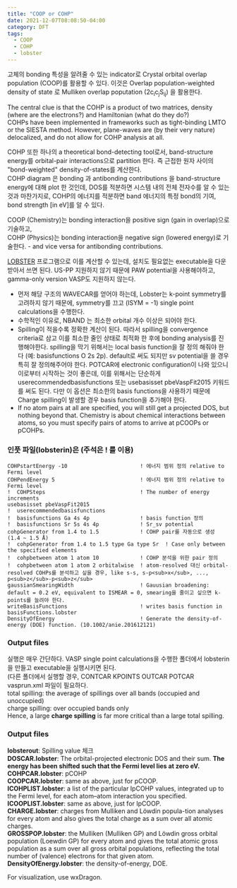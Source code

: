 ```yaml
---
title: "COOP or COHP"
date: 2021-12-07T08:08:50-04:00
category: DFT
tags:
  - COOP
  - COHP
  - lobster
---
```


고체의 bonding 특성을 알려줄 수 있는 indicator로 Crystal orbital overlap population (COOP)를 활용할 수 있다. 이것은 Overlap population-weighted density of state 로 Mulliken overlap poputation (2c<sub>i</sub>c<sub>j</sub>S<sub>ij</sub>) 을 활용한다.  

The central clue is that the COHP is a product of two matrices, density (where are the electrons?) and Hamiltonian (what do they do?)  
COHPs have been implemented in frameworks such as tight-binding LMTO or the SIESTA method. However, plane-waves are (by their very nature) delocalized, and do not allow for COHP analysis at all.  

COHP 또한 하나의 a theoretical bond-detecting tool로서, band-structure energy를 orbital-pair interactions으로 partition 한다. 즉 근접한 원자 사이의 "bond-weighted" density-of-states를 계산한다.  
COHP diagram 은 bonding 과 antibonding contributions 을 band-structure energy에 대해 plot 한 것인데, DOS를 적분하면 시스템 내의 전체 전자수를 알 수 있는 것과 마찬가지로, COHP의 에너지를 적분하면 band 에너지의 특정 bond의 기여, bond strength [in eV]를 알 수 있다.

COOP (Chemistry)는 bonding interaction을 positive sign (gain in overlap)으로 기술하고,  
COHP   (Physics)는 bonding interaction을 negative sign (lowered energy)로 기술한다. - and vice versa for antibonding contributions.  



[LOBSTER](http://www.cohp.de/) 프로그램으로 이를 계산할 수 있는데, 설치도 필요없는 executable을 다운받아서 쓰면 된다. US-PP 지원하지 않기 때문에 PAW potential을 사용해야하고, gamma-only version VASP도 지원하지 않는다.  

* 먼저 해당 구조의 WAVECAR를 얻어야 하는데, Lobster는 k-point symmetry를 고려하지 않기 때문에, symmetry를 끄고 (ISYM = -1) single point calculations을 수행한다.
* 수학적인 이유로, NBAND 는 최소한 orbital 개수 이상은 되어야 한다.
* Spilling이 적을수록 정확한 계산이 된다. 따라서 spilling을 convergence criteria로 삼고 이를 최소한 줄인 상태로 최적화 한 후에 bonding analysis를 진행해야한다. spilling을 막기 위해서는 local basis function을 잘 정의 해줘야 한다 (예: basisfunctions O 2s 2p). default로 써도 되지만 sv potential을 쓸 경우 특히 잘 정의해주어야 한다. POTCAR에 electronic configuration이 나와 있으니 이로부터 시작하는 것이 좋은데, 이를 위해서는 단순하게 userecommendedbasisfunctions 또는 usebasisset pbeVaspFit2015 키워드를 써도 된다. 다만 이 옵션은 최소한의 basis functions을 사용하기 때문에 Charge spilling이 발생할 경우 basis function을 추가해야 한다.
* If no atom pairs at all are specified, you will still get a projected DOS, but nothing beyond that. Chemistry is about chemical interactions between atoms, so you must specify pairs of atoms to arrive at pCOOPs or pCOHPs.  

### 인풋 파일(lobsterin)은 (주석은 ! 를 이용)  
```
COHPstartEnergy -10                       ! 에너지 범위 정의 relative to Fermi level  
COHPendEnergy 5                           ! 에너지 범위 정의 relative to Fermi level  
!  COHPSteps                              ! The number of energy increments
usebasisset pbeVaspFit2015
!  userecommendedbasisfunctions
!  basisfunctions Ga 4s 4p                ! basis function 정의  
!  basisfunctions Sr 5s 4s 4p             ! Sr_sv potential  
cohpGenerator from 1.4 to 1.5             ! COHP pair를 자동으로 생성 (1.4 ~ 1.5 Å)  
!  cohpGenerator from 1.4 to 1.5 type Ga type Sr  ! Case only between the specified elements  
!  cohpbetween atom 1 atom 10             ! COHP 분석을 위한 pair 정의  
!  cohpbetween atom 1 atom 2 orbitalwise  ! atom-resolved 대신 orbital-resolved COHPs를 분석하고 싶을 경우, like s-s, s-p<sub>x</sub>, ..., p<sub>z</sub>-p<sub>z</sub>  
gaussianSmearingWidth                     ! Gauusian broadening: default = 0.2 eV, equivalent to ISMEAR = 0, smearing을 줄이고 싶으면 k-points를 늘려야 한다.  
writeBasisFunctions                       ! writes basis function in basisFunctions.lobster
DensityOfEnergy                           ! Generate the density-of-energy (DOE) function. (10.1002/anie.201612121)  
```

### Output files  
실행은 매우 간단하다. VASP single point calculations을 수행한 폴더에서 lobsterin 을 만들고 executable을 실행시키면 된다.  
(다른 폴더에서 실행할 경우, CONTCAR KPOINTS OUTCAR POTCAR vasprun.xml 파일이 필요하다.  
total spilling: the average of spillings over all bands (occupied and unoccupied)  
charge spilling: over occupied bands only  
Hence, a large __charge spilling__ is far more critical than a large total spilling.  

### Output files  
<b>lobsterout</b>: Spilling value 체크  
<b>DOSCAR.lobster</b>: The orbital-projected electronic DOS and their sum. <b>The energy has been shifted such that the Fermi level lies at zero eV.</b>  
<b>COHPCAR.lobster</b>: pCOHP  
<b>COOPCAR.lobster</b>: same as above, just for pCOOP.  
<b>ICOHPLIST.lobster</b>: a list of the particular IpCOHP values, integrated up to the Fermi level, for each atom–atom interaction you specified.  
<b>ICOOPLIST.lobster</b>: same as above, just for IpCOOP.  
<b>CHARGE.lobster</b>: charges from Mulliken and Löwdin popula-tion analyses for every atom and also gives the total charge as a sum over all atomic charges.  
<b>GROSSPOP.lobster</b>: the Mulliken (Mulliken GP) and Löwdin gross orbital population (Loewdin GP) for every atom and gives the total atomic gross population as a sum over all gross orbital populations, reflecting the total number of (valence) electrons for that given atom.  
<b>DensityOfEnergy.lobster</b>: the density-of-energy, DOE.  

For visualization, use wxDragon.


